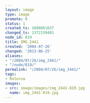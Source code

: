 ```yaml
---
layout: image
type: image
promote: 0
status: 1
created_ts: 1090861637
changed_ts: 1372159401
node_id: 819
title: IMG_2441
created: '2004-07-26'
changed: '2013-06-25'
aliases:
- "/2004/07/26/img_2441/"
- "/node/819/"
permalink: "/2004/07/26/img_2441/"
tags:
- Rotorua
images:
- src: image/images/img_2441-819.jpg
  name: img_2441-819.jpg
---
```


